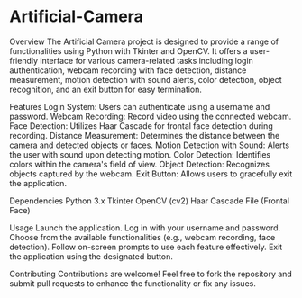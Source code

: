 # Artificial-Camera
Overview
The Artificial Camera project is designed to provide a range of functionalities using Python with Tkinter and OpenCV. It offers a user-friendly interface for various
camera-related tasks including login authentication, webcam recording with face detection, distance measurement, motion detection with sound alerts, color detection, 
object recognition, and an exit button for easy termination.

Features
Login System: Users can authenticate using a username and password.
Webcam Recording: Record video using the connected webcam.
Face Detection: Utilizes Haar Cascade for frontal face detection during recording.
Distance Measurement: Determines the distance between the camera and detected objects or faces.
Motion Detection with Sound: Alerts the user with sound upon detecting motion.
Color Detection: Identifies colors within the camera's field of view.
Object Detection: Recognizes objects captured by the webcam.
Exit Button: Allows users to gracefully exit the application.


Dependencies
Python 3.x
Tkinter
OpenCV (cv2)
Haar Cascade File (Frontal Face)



Usage
Launch the application.
Log in with your username and password.
Choose from the available functionalities (e.g., webcam recording, face detection).
Follow on-screen prompts to use each feature effectively.
Exit the application using the designated button.


Contributing
Contributions are welcome! Feel free to fork the repository and submit pull requests to enhance the functionality or fix any issues.
